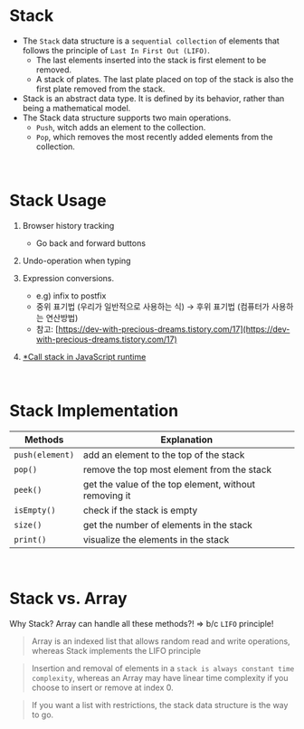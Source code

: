# Stack

- The `Stack` data structure is a `sequential collection` of elements that follows the principle of `Last In First Out (LIFO)`.
  - The last elements inserted into the stack is first element to be removed.
  - A stack of plates. The last plate placed on top of the stack is also the first plate removed from the stack.
- Stack is an abstract data type. It is defined by its behavior, rather than being a mathematical model.
- The Stack data structure supports two main operations.
  - `Push`, witch adds an element to the collection.
  - `Pop`, which removes the most recently added elements from the collection.

<br>

# Stack Usage

1. Browser history tracking
   - Go back and forward buttons
2. Undo-operation when typing
3. Expression conversions.

   - e.g) infix to postfix
   - 중위 표기법 (우리가 일반적으로 사용하는 식) → 후위 표기법 (컴퓨터가 사용하는 연산방법)
   - 참고: [https://dev-with-precious-dreams.tistory.com/17](https://dev-with-precious-dreams.tistory.com/17)

4. <u>\*Call stack in JavaScript runtime</u>

<br>

# Stack Implementation

| Methods         | Explanation                                           |
| --------------- | ----------------------------------------------------- |
| `push(element)` | add an element to the top of the stack                |
| `pop() `        | remove the top most element from the stack            |
| `peek() `       | get the value of the top element, without removing it |
| `isEmpty()`     | check if the stack is empty                           |
| `size()`        | get the number of elements in the stack               |
| `print() `      | visualize the elements in the stack                   |

<br>

# Stack vs. Array

Why Stack? Array can handle all these methods?!
=> b/c `LIFO` principle!

> Array is an indexed list that allows random read and write operations, whereas Stack implements the LIFO principle

> Insertion and removal of elements in a `stack is always constant time complexity`, whereas an Array may have linear time complexity if you choose to insert or remove at index 0.

> If you want a list with restrictions, the stack data structure is the way to go.
